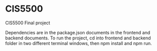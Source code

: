 # CIS5500
CIS5500 Final project

Dependencies are in the package.json documents in the frontend and backend documents. To run the project, cd into frontend and backend folder in two different terminal windows, then npm install and npm run. 
